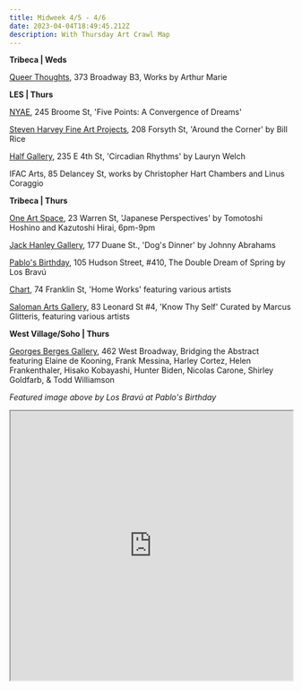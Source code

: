 ```yaml
---
title: Midweek 4/5 - 4/6
date: 2023-04-04T18:49:45.212Z
description: With Thursday Art Crawl Map
---
```

**T﻿ribeca | Weds**

[Q﻿ueer Thoughts](https://www.queerthoughts.com/), 373 Broadway B3, Works by  Arthur Marie

**L﻿ES | Thurs**

[NYAE](https://www.nyartistsequity.org/all-events/five-points-a-convergence-of-dreams), 245 Broome St, 'Five Points: A Convergence of Dreams' 

[Steven Harvey Fine Art Projects](https://shfap.com/events/around-the-corner/), 208 Forsyth St, 'Around the Corner' by Bill Rice

[Half Gallery](https://halfgallery.com/), 235 E 4th St, 'Circadian Rhythms' by Lauryn Welch

IFAC Arts, 85 Delancey St, works by Christopher Hart Chambers and Linus Coraggio

**T﻿ribeca | Thurs**

[One Art Space](https://oneartspace.com/japanese-perspectives-eight-solo-exhibitionsapril-4th-29th-2023/), 23 Warren St, 'Japanese Perspectives' by Tomotoshi Hoshino and Kazutoshi Hirai, 6pm-9pm

[Jack Hanley Gallery](https://www.jackhanley.com/exhibitions/johnny-abrahams5), 177 Duane St., 'Dog's Dinner' by Johnny Abrahams

[Pablo's Birthday](https://pablosbirthday.com/exhibitions/105-los-bravu-the-double-dream-of-spring/), 105 Hudson Street, #410, The Double Dream of Spring by Los Bravú

[Chart](https://chart-gallery.com/exhibitions/44-home-works/), 74 Franklin St, 'Home Works' featuring various artists

[Saloman Arts Gallery](https://salomonarts.com/know-thy-self-special-exhibition-iun-tribeca-april-2023/), 83 Leonard St #4, 'Know Thy Self' Curated by Marcus Glitteris, featuring various artists

**West Village/Soho | Thurs**

[Georges Berges Gallery](https://bergesgallery.com/exhibitions), 462 West Broadway, Bridging the Abstract featuring Elaine de Kooning, Frank Messina, Harley Cortez, Helen Frankenthaler, Hisako Kobayashi, Hunter Biden, Nicolas Carone, Shirley Goldfarb, & Todd Williamson

*F﻿eatured image above by Los Bravú at Pablo's Birthday*

<iframe src="https://www.google.com/maps/d/u/3/embed?mid=1T6RgHZ9GlLfg7rZzDx3ZI7X3d6_Wolg&ehbc=2E312F" width="100%" height="480"></iframe>